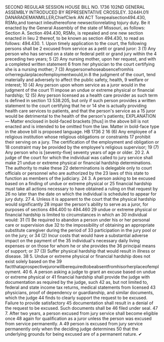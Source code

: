 SECOND REGULAR SESSION
HOUSE BILL NO. 1736
102ND GENERAL ASSEMBLY
INTRODUCED BY REPRESENTATIVE CROSSLEY.
3244H.01I DANARADEMANMILLER,ChiefClerk
AN ACT
Torepealsection494.430, RSMo,and toenact inlieuthereofone newsectionrelating tojury
duty.
Be it enacted by the General Assembly of the state of Missouri, as follows:
Section A. Section 494.430, RSMo, is repealed and one new section enacted in lieu
2 thereof, to be known as section 494.430, to read as follows:
494.430. 1. Upon timely application to the court, the following persons shall be
2 excused from service as a petit or grand juror:
3 (1) Any person who has served on a state or federal petit or grand jury within the
4 preceding two years;
5 (2) Any nursing mother, upon her request, and with a completed written statement
6 from her physician to the court certifying she is a nursing mother;
7 (3) Anypersonwhoseabsencefromhis orherregularplaceofemploymentwould,in
8 the judgment of the court, tend materially and adversely to affect the public safety, health,
9 welfare or interest;
10 (4) Any person upon whom service as a juror would in the judgment of the court
11 impose an undue or extreme physical or financial hardship;
12 (5) Any person licensed as a health care provider as such term is defined in section
13 538.205, but only if such person provides a written statement to the court certifying that he or
14 she is actually providing health care services to patients, and that the person's service as a
15 juror would be detrimental to the health of the person's patients;
EXPLANATION — Matter enclosed in bold-faced brackets [thus] in the above bill is not enacted and is
intended to be omitted from the law. Matter in bold-face type in the above bill is proposed language.
HB 1736 2
16 (6) Any employee of a religious institution whose religious obligations or constraints
17 prohibit their serving on a jury. The certification of the employment and obligation or
18 constraint may be provided by the employee's religious supervisor;
19 (7) Any person who is [seventy-five] seventy years of age or older.
20 2. A judge of the court for which the individual was called to jury service shall make
21 undue or extreme physical or financial hardship determinations. The authority to make these
22 determinations is delegable only to court officials or personnel who are authorized by the
23 laws of this state to function as members of the judiciary.
24 3. A person asking to be excused based on a finding of undue or extreme physical or
25 financial hardship must take all actions necessary to have obtained a ruling on that request by
26 no later than the date on which the individual is scheduled to appear for jury duty.
27 4. Unless it is apparent to the court that the physical hardship would significantly
28 impair the person's ability to serve as a juror, for purposes of sections 494.400 to 494.460
29 undue or extreme physical or financial hardship is limited to circumstances in which an
30 individual would:
31 (1) Be required to abandon a person under his or her personal care or supervision due
32 to the impossibility of obtaining an appropriate substitute caregiver during the period of
33 participation in the jury pool or on the jury; or
34 (2) Incur costs that would have a substantial adverse impact on the payment of the
35 individual's necessary daily living expenses or on those for whom he or she provides the
36 principal means of support; or
37 (3) Suffer physical hardship that would result in illness or disease.
38 5. Undue or extreme physical or financial hardship does not exist solely based on the
39 factthataprospectivejurorwillberequiredtobeabsentfromhisorherplaceofemployment.
40 6. A person asking a judge to grant an excuse based on undue or extreme physical or
41 financial hardship shall provide the judge with documentation as required by the judge, such
42 as, but not limited to, federal and state income tax returns, medical statements from licensed
43 physicians, proof of dependency or guardianship, and similar documents, which the judge
44 finds to clearly support the request to be excused. Failure to provide satisfactory
45 documentation shall result in a denial of the request to be excused. Such documents shall be
46 filed under seal.
47 7. After two years, a person excused from jury service shall become eligible once
48 again for qualification as a juror unless the person was excused from service permanently. A
49 person is excused from jury service permanently only when the deciding judge determines
50 that the underlying grounds for being excused are of a permanent nature.
✔